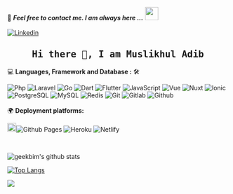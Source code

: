 📝 ***Feel free to contact me. I am always here ...*** <img src="https://media.giphy.com/media/WUlplcMpOCEmTGBtBW/giphy.gif" width="30">
<br>
<br>
[![Linkedin](https://img.shields.io/badge/Muslikhul%20Adib-blue?logo=Linkedin&logoColor=blue&labelColor=black)](https://www.linkedin.com/in/muslikhul-adib/)
<h2 align='center'><samp><strong>Hi there 👋, I am Muslikhul Adib</strong></samp></h2>

💻 **Languages, Framework and Database :** 🛠️<br>

![Php](https://img.shields.io/badge/-Php-000000?style=flat&logo=php&logoColor=7377AD&labelColor=ffffff)
![Laravel](https://img.shields.io/badge/-Laravel-000000?style=flat&logo=laravel&logoColor=F72414&labelColor=ffffff)
![Go](https://img.shields.io/badge/-Go-000000?style=flat&logo=go&logoColor=00A7D0&labelColor=ffffff)
![Dart](https://img.shields.io/badge/-Dart-000000?style=flat&logo=dart&logoColor=025596&labelColor=ffffff)
![Flutter](https://img.shields.io/badge/-Flutter-000000?style=flat&logo=flutter&logoColor=51BFF0&labelColor=ffffff)
![JavaScript](https://img.shields.io/badge/-JavaScript-000000?style=flat&logo=javascript)
![Vue](https://img.shields.io/badge/-VueJs-000000?style=flat&logo=vuedotjs&labelColor=ffffff)
![Nuxt](https://img.shields.io/badge/-NuxtJs-000000?style=flat&logo=nuxtdotjs&labelColor=ffffff)
![Ionic](https://img.shields.io/badge/-IonicJs-000000?style=flat&logo=ionic&labelColor=ffffff)
![PostgreSQL](https://img.shields.io/badge/-PostgreSQL-000000?style=flat&logo=postgresql&logoColor=ffffff&labelColor=336791)
![MySQL](https://img.shields.io/badge/-MySQL-000000?style=flat&logo=mysql&labelColor=ffffff)
![Redis](https://img.shields.io/badge/-Redis-000000?style=flat&logo=redis&labelColor=ffffff)
![Git](https://img.shields.io/badge/-Git-000000?style=flat&logo=git&labelColor=ffffff)
![Gitlab](https://img.shields.io/badge/-Gitlab-000000?style=flat&logo=gitlab&labelColor=ffffff)
![Github](https://img.shields.io/badge/-Github-000000?style=flat&logo=github)
<br><br>
🌍 **Deployment platforms:**<br>

<img alt="Github Pages" width="20px" height="20px" src="https://techcrunch.com/wp-content/uploads/2010/07/github-logo.png" />![Github Pages](https://img.shields.io/badge/-Github%20Pages-000000?style=flat&logo=github-pages) 
![Heroku](https://img.shields.io/badge/-Heroku-000000?style=flat&logo=heroku&labelColor=430098) 
![Netlify](https://img.shields.io/badge/-Netlify-000000?style=flat&logo=netlify&labelColor=000000)

<br>

![geekbim's github stats](https://github-readme-stats.vercel.app/api?username=adibpwd&show_icons=true)

[![Top Langs](https://github-readme-stats.vercel.app/api/top-langs/?username=adibpwd&layout=compact)](https://github.com/anuraghazra/github-readme-stats)

![](https://komarev.com/ghpvc/?username=adibpwd&color=lightgray)
